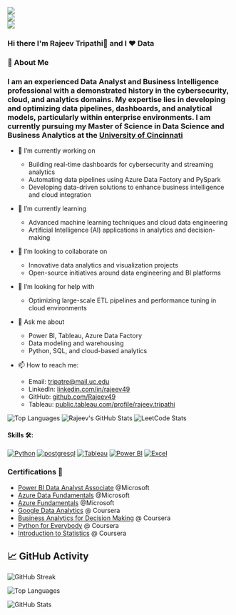 ![](https://komarev.com/ghpvc/?username=Rajeev49&color=36b812)<br>
![](https://img.shields.io/github/followers/DVNSHX?style=social)<br>
![](https://img.shields.io/github/stars/DVNSHX?style=social)<br>

### Hi there I'm Rajeev Tripathi👋 and I ❤️ Data 
### 🚀 About Me
### I am an experienced Data Analyst and Business Intelligence professional with a demonstrated history in the cybersecurity, cloud, and analytics domains. My expertise lies in developing and optimizing data pipelines, dashboards, and analytical models, particularly within enterprise environments. I am currently pursuing my Master of Science in Data Science and Business Analytics at the  [University of Cincinnati](https://www.uc.edu/) 

- 🔭 I’m currently working on  
  * Building real-time dashboards for cybersecurity and streaming analytics  
  * Automating data pipelines using Azure Data Factory and PySpark  
  * Developing data-driven solutions to enhance business intelligence and cloud integration  

- 🌱 I’m currently learning  
  * Advanced machine learning techniques and cloud data engineering  
  * Artificial Intelligence (AI) applications in analytics and decision-making  

- 👯 I’m looking to collaborate on  
  * Innovative data analytics and visualization projects  
  * Open-source initiatives around data engineering and BI platforms  

- 🤔 I’m looking for help with  
  * Optimizing large-scale ETL pipelines and performance tuning in cloud environments  

- 💬 Ask me about  
  * Power BI, Tableau, Azure Data Factory  
  * Data modeling and warehousing  
  * Python, SQL, and cloud-based analytics  

- 📫 How to reach me:  
  * Email: tripatre@mail.uc.edu  
  * LinkedIn: [linkedin.com/in/rajeev49](https://www.linkedin.com/in/rajeev49)  
  * GitHub: [github.com/Rajeev49](https://github.com/Rajeev49)  
  * Tableau: [public.tableau.com/profile/rajeev.tripathi](https://public.tableau.com/app/profile/rajeev.tripathi)

![Top Languages](https://github-readme-stats.vercel.app/api/top-langs/?username=Rajeev49&layout=compact&theme=dark)
![Rajeev's GitHub Stats](https://github-readme-stats.vercel.app/api?username=Rajeev49&show_icons=true&theme=dark&hide=contribs)
![LeetCode Stats](https://leetcard.jacoblin.cool/Rajeev729?ext=heatmap)


<!--- **Curriculum Vitae**: [cv.pdf](https://github.com/dayyass/dayyass/blob/main/cv.pdf) -->

#### Skills 🛠️:
<a href='' target="_blank"><img alt='Python' src='https://img.shields.io/badge/Python-100000?style=for-the-badge&logo=Python&logoColor=FFFFFF&labelColor=900190&color=900190'/></a>
<a href='' target="_blank"><img alt='postgresql' src='https://img.shields.io/badge/SQL-100000?style=for-the-badge&logo=postgresql&logoColor=FFFFFF&labelColor=DB0063&color=DB0063'/></a>
<a href='' target="_blank"><img alt='Tableau' src='https://img.shields.io/badge/Tableau-100000?style=for-the-badge&logo=Tableau&logoColor=FFFFFF&labelColor=FFE001&color=FFE001'/></a>
<a href='' target="_blank"><img alt='Power BI' src='https://img.shields.io/badge/PowerBI-100000?style=for-the-badge&logo=powerbi&logoColor=FFFFFF&labelColor=0BD77C&color=0BD77C'/></a>
<a href='' target="_blank"><img alt='Excel' src='https://img.shields.io/badge/Excel-100000?style=for-the-badge&logo=microsoft-excel&logoColor=FFFFFF&labelColor=017BED&color=017BED'/></a>





<!--- - [How to start a career in DS](https://youtu.be/_YrX25CpJWs) @ REU Data Science Club -->

### Certifications 📜
- [Power BI Data Analyst Associate](https://learn.microsoft.com/en-us/users/tripathirajeevcognizant-3112/credentials/d5d2f3892b749d0b?ref=https%3A%2F%2Fwww.linkedin.com%2F) @Microsoft
- [Azure Data Fundamentals](https://learn.microsoft.com/en-us/users/tripathirajeevcognizant-3112/credentials/145057fbdbd3904a?ref=https%3A%2F%2Fwww.linkedin.com%2F) @Microsoft
- [Azure Fundamentals](https://www.credly.com/badges/9ad9862e-55de-4f1a-a7e2-8de98e414731) @Microsoft
- [Google Data Analytics](https://coursera.org/share/cef6271e393eea2238670086d8c03237) @ Coursera
- [Business Analytics for Decision Making](https://coursera.org/share/1d2bfc1a47daa8054a34c5189b9e06be) @ Coursera
- [Python for Everybody](https://coursera.org/share/52ebb4853dea03cfbc760dc7d9a581df) @ Coursera
- [Introduction to Statistics](https://coursera.org/share/6982c3d93ca203bc95e88582a2129a3a) @ Coursera

## 📈 GitHub Activity

![GitHub Streak](https://streak-stats.demolab.com/?user=Rajeev49&theme=dark&hide_border=true)

![Top Languages](https://github-readme-stats.vercel.app/api/top-langs/?username=Rajeev49&layout=compact&theme=dark)

![GitHub Stats](https://github-readme-stats.vercel.app/api?username=Rajeev49&show_icons=true&theme=dark&hide=contribs)

